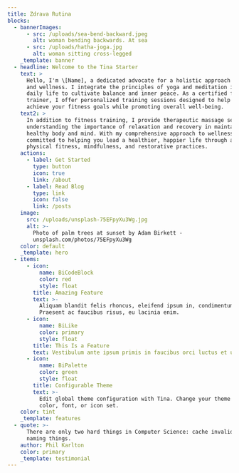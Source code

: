 ```yaml
---
title: Zdrava Rutina
blocks:
  - bannerImages:
      - src: /uploads/sea-bend-backward.jpeg
        alt: woman bending backwards. At sea
      - src: /uploads/hatha-joga.jpg
        alt: woman sitting cross-legged
    _template: banner
  - headline: Welcome to the Tina Starter
    text: >
      Hello, I'm \[Name], a dedicated advocate for a holistic approach to health
      and wellness. I integrate the principles of yoga and meditation into my
      daily life to cultivate balance and inner peace. As a certified fitness
      trainer, I offer personalized training sessions designed to help you
      achieve your fitness goals while promoting overall well-being.
    text2: >
      In addition to fitness training, I provide therapeutic massage services,
      understanding the importance of relaxation and recovery in maintaining a
      healthy body and mind. With my comprehensive approach to wellness, I am
      committed to helping you lead a healthier, happier life through a blend of
      physical fitness, mindfulness, and restorative practices.
    actions:
      - label: Get Started
        type: button
        icon: true
        link: /about
      - label: Read Blog
        type: link
        icon: false
        link: /posts
    image:
      src: /uploads/unsplash-75EFpyXu3Wg.jpg
      alt: >-
        Photo of palm trees at sunset by Adam Birkett -
        unsplash.com/photos/75EFpyXu3Wg
    color: default
    _template: hero
  - items:
      - icon:
          name: BiCodeBlock
          color: red
          style: float
        title: Amazing Feature
        text: >-
          Aliquam blandit felis rhoncus, eleifend ipsum in, condimentum nibh.
          Praesent ac faucibus risus, eu lacinia enim.
      - icon:
          name: BiLike
          color: primary
          style: float
        title: This Is a Feature
        text: Vestibulum ante ipsum primis in faucibus orci luctus et ultrices.
      - icon:
          name: BiPalette
          color: green
          style: float
        title: Configurable Theme
        text: >-
          Edit global theme configuration with Tina. Change your theme's primary
          color, font, or icon set.
    color: tint
    _template: features
  - quote: >-
      There are only two hard things in Computer Science: cache invalidation and
      naming things.
    author: Phil Karlton
    color: primary
    _template: testimonial
---
```


